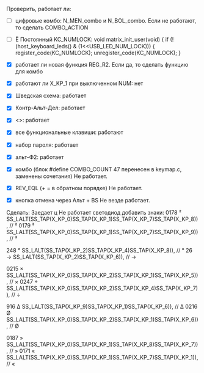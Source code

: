 Проверить, работает ли:
- [ ] цифровые комбо: N_MEN_combo и N_BOL_combo. Если не работают, то сделать COMBO_ACTION
- [ ] Ё
Постоянный KC_NUMLOCK:
void matrix_init_user(void) {
  if (!(host_keyboard_leds() & (1<<USB_LED_NUM_LOCK))) {
    register_code(KC_NUMLOCK);
    unregister_code(KC_NUMLOCK);
  }

- [X] работает ли новая функция REG_R2. Если да, то сделать функцию для комбо
- [X] работают ли X_KP_1 при выключенном NUM: нет
- [X] Шведская схема: работает
- [X] Контр-Альт-Дел: работает
- [X] <>: работает
- [X] все функциональные клавиши: работают
- [X] набор пароля: работает 
- [X] альт-Ф2: работает
- [X] комбо (блок #define COMBO_COUNT 47 перенесен в keymap.c, заменены сочетания) Не работает.
- [X] REV_EQL (+ = в обратном порядке) Не работает.
- [X] кнопка отмена через Альт + BS Не везде работает.

Сделать: 
Заедает ц
Не работает светодиод
добавить знаки:
0178	²			SS_LALT(SS_TAP(X_KP_0)SS_TAP(X_KP_1)SS_TAP(X_KP_7)SS_TAP(X_KP_8)), // ²
0179	³			SS_LALT(SS_TAP(X_KP_0)SS_TAP(X_KP_1)SS_TAP(X_KP_7)SS_TAP(X_KP_9)), // ³

248	°			SS_LALT(SS_TAP(X_KP_2)SS_TAP(X_KP_4)SS_TAP(X_KP_8)), // °
26	→			SS_LALT(SS_TAP(X_KP_2)SS_TAP(X_KP_6)), // →

0215	×			SS_LALT(SS_TAP(X_KP_0)SS_TAP(X_KP_2)SS_TAP(X_KP_1)SS_TAP(X_KP_5)), // ×
0247	÷			SS_LALT(SS_TAP(X_KP_0)SS_TAP(X_KP_2)SS_TAP(X_KP_4)SS_TAP(X_KP_7)), // ÷

916	Δ			SS_LALT(SS_TAP(X_KP_9)SS_TAP(X_KP_1)SS_TAP(X_KP_6)), // Δ
0216	Ø			SS_LALT(SS_TAP(X_KP_0)SS_TAP(X_KP_2)SS_TAP(X_KP_1)SS_TAP(X_KP_6)), // Ø

0187	»			SS_LALT(SS_TAP(X_KP_0)SS_TAP(X_KP_1)SS_TAP(X_KP_8)SS_TAP(X_KP_7)), // »
0171	«			SS_LALT(SS_TAP(X_KP_0)SS_TAP(X_KP_1)SS_TAP(X_KP_7)SS_TAP(X_KP_1)), // «
